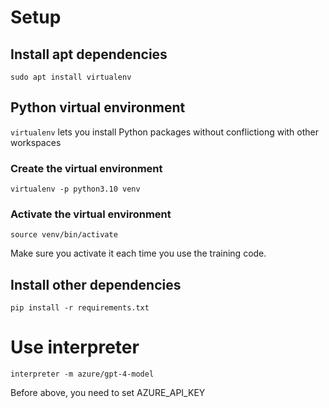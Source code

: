 # Setup

## Install apt dependencies
```
sudo apt install virtualenv
```

## Python virtual environment
`virtualenv` lets you install Python packages without conflictiong with other workspaces

### Create the virtual environment
```
virtualenv -p python3.10 venv
```
### Activate the virtual environment
```
source venv/bin/activate
```
Make sure you activate it each time you use the training code.

## Install other dependencies
```
pip install -r requirements.txt
```

# Use interpreter
```
interpreter -m azure/gpt-4-model
```
Before above, you need to set AZURE_API_KEY
